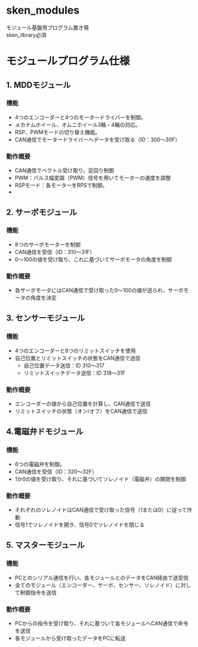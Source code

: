 # sken_modules
モジュール基盤用プログラム置き場  
sken_library必須

# モジュールプログラム仕様
## 1. MDDモジュール
### 機能
- 4つのエンコーダーと4つのモータードライバーを制御。
- メカナムホイール、オムニホイール3輪・4輪の対応。
- RSP、PWMモードの切り替え機能。
- CAN通信でモータードライバーへデータを受け取る（ID：300～30F）

### 動作概要
- CAN通信でベクトル受け取り，足回り制御
- PWM：パルス幅変調（PWM）信号を用いてモーターの速度を調整
- RSPモード：各モーターをRPSで制御。
- 
## 2. サーボモジュール
### 機能
- 8つのサーボモーターを制御
- CAN通信を受信（ID：310～31F）
- 0～100の値を受け取り、これに基づいてサーボモータの角度を制御

### 動作概要
- 各サーボモータにはCAN通信で受け取った0～100の値が送られ、サーボモータの角度を決定


## 3. センサーモジュール
### 機能
- 4つのエンコーダーと8つのリミットスイッチを使用
- 自己位置とリミットスイッチの状態をCAN通信で送信
  - 自己位置データ送信：ID 310～317
  - リミットスイッチデータ送信：ID 318～31F

### 動作概要
- エンコーダーの値から自己位置を計算し、CAN通信で送信
- リミットスイッチの状態（オン/オフ）をCAN通信で送信

## 4.電磁弁ドモジュール
### 機能
- 6つの電磁弁を制御。
- CAN通信を受信（ID：320～32F）
- 1か0の値を受け取り、それに基づいてソレノイド（電磁弁）の開閉を制御

### 動作概要
- それぞれのソレノイドはCAN通信で受け取った信号（1または0）に従って作動
- 信号1でソレノイドを開き、信号0でソレノイドを閉じる


## 5. マスターモジュール
### 機能
- PCとのシリアル通信を行い、各モジュールとのデータをCAN経由で送受信
- 全てのモジュール（エンコーダー、サーボ、センサー、ソレノイド）に対して制御指令を送信
  
### 動作概要
- PCからの指令を受け取り、それに基づいて各モジュールへCAN通信で命令を送信
- 各モジュールから受け取ったデータをPCに転送
